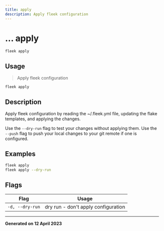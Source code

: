 ```yaml
---
title: apply
description: Apply fleek configuration
---
```


# ... apply
`fleek apply`

## Usage
> Apply fleek configuration

```shell
fleek apply
```

## Description


Apply fleek configuration by reading the ~/.fleek.yml file, updating the flake templates, and applying the changes.

Use the `--dry-run` flag to test your changes without applying them.
Use the `--push` flag to push your local changes to your git remote if one is configured.


## Examples

```bash
fleek apply
fleek apply --dry-run

```

## Flags
|Flag|Usage|
|----|-----|
|`-d, --dry-run`|dry run - don't apply configuration|


---
**Generated on 12 April 2023**
